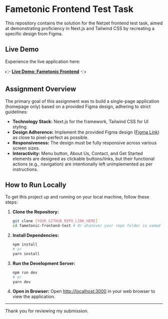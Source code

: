 # Fametonic Frontend Test Task

This repository contains the solution for the Netzet frontend test task, aimed at demonstrating proficiency in Next.js and Tailwind CSS by recreating a specific design from Figma.

## Live Demo

Experience the live application here:

👉 **[Live Demo: Fametonic Frontend]([https://fametonic-myb.netlify.app/])** 👈

## Assignment Overview

The primary goal of this assignment was to build a single-page application (homepage only) based on a provided Figma design, adhering to strict guidelines:

* **Technology Stack:** Next.js for the framework, Tailwind CSS for UI styling.
* **Design Adherence:** Implement the provided Figma design ([Figma Link](https://www.figma.com/design/CeIAZvl524VDP3SpRmDuT5/Fametonic-Open?node-id=1-141&t=niDmCrnhS5PUipNv-1)) as close to pixel-perfect as possible.
* **Responsiveness:** The design must be fully responsive across various screen sizes.
* **Interactivity:** Menu button, About Us, Contact, and Get Started elements are designed as clickable buttons/links, but their functional actions (e.g., navigation) are intentionally left unimplemented as per instructions.

## How to Run Locally

To get this project up and running on your local machine, follow these steps:

1.  **Clone the Repository:**
    ```bash
    git clone [YOUR_GITHUB_REPO_LINK_HERE]
    cd fametonic-frontend-test # Or whatever your repo folder is named
    ```
2.  **Install Dependencies:**
    ```bash
    npm install
    # or
    yarn install
    ```
3.  **Run the Development Server:**
    ```bash
    npm run dev
    # or
    yarn dev
    ```
4.  **Open in Browser:**
    Open [http://localhost:3000](http://localhost:3000) in your web browser to view the application.

---

Thank you for reviewing my submission.